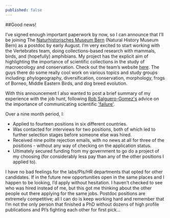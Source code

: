 ```yaml
---
published: false
---
```



##Good news!
 
I’ve signed enough important paperwork by now, so I can announce that I’ll be joining The [Naturhistorisches Museum Bern](http://www.nmbe.ch/en) (Natural History Museum Bern) as a postdoc by early August. I’m very excited to start working with the Vertebrates team, doing collections-based research with mammals, birds, and (hopefully) amphibians. My project has the explicit aim of highlighting the importance of scientific collections in the study of macroecology and conservation. Check out the team’s website [here](http://www.nmbe.ch/en/research/vertebrates). The guys there do some really cool work on various topics and study groups including: phylogeography, diversification, conservation, morphology, frogs of Borneo, Middle Eastern Birds, and dog breed evolution.
 
With this announcement I also wanted to post a brief summary of my experience with the job hunt, following [Rob Salguero-Gomez's](https://twitter.com/DRobcito) advice on the importance of communicating scientific ['failure'](https://drive.google.com/file/d/0B5ZOvsHQiy_eRTVZOTlGbnhwV1E/view).
 
Over a nine month period, I:
 
* Applied to fourteen positions in six different countries. 
* Was contacted for interviews for two positions, both of which led to further selection stages before someone else was hired.
* Received nine polite rejection emails, with no news at all for three of the positions - without any way of checking on the application status. 
* Ultimately secured funding from my government to go do a project of my choosing (for considerably less pay than any of the other positions I applied to).
 
I have no bad feelings for the labs/PIs/HR departments that opted for other candidates. If in the future new opportunities open in the same places and I happen to be looking, I’d apply without hesitation. I haven’t checked to see who was hired instead of me, but this got me thinking about the other people out there applying for the same jobs. Postdoc positions are extremely competitive; all I can do is keep working hard and remember that I’m not the only person that finished a PhD without dozens of high profile publications and PI’s fighting each other for first pick...
